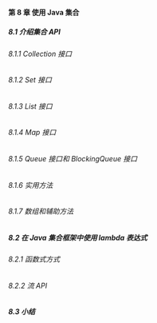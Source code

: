 #### 第 8 章 使用 Java 集合





##### 8.1 介绍集合 API





###### 8.1.1 Collection 接口




###### 8.1.2 Set 接口




###### 8.1.3 List 接口




###### 8.1.4 Map 接口




###### 8.1.5 Queue 接口和 BlockingQueue 接口




###### 8.1.6 实用方法




###### 8.1.7 数组和辅助方法





##### 8.2 在 Java 集合框架中使用 lambda 表达式




###### 8.2.1 函数式方式




###### 8.2.2 流 API




##### 8.3 小结


